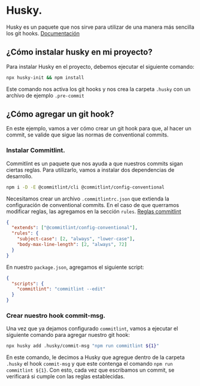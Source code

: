 # Husky.

Husky es un paquete que nos sirve para utilizar de una manera más sencilla los git hooks. [Documentación](https://typicode.github.io/husky/getting-started.html)

## ¿Cómo instalar husky en mi proyecto?

Para instalar Husky en el proyecto, debemos ejecutar el siguiente comando:

```bash
npx husky-init && npm install
```

Este comando nos activa los git hooks y nos crea la carpeta `.husky` con un archivo de ejemplo `.pre-commit`

## ¿Cómo agregar un git hook?

En este ejemplo, vamos a ver cómo crear un git hook para que, al hacer un commit, se valide que sigue las normas de conventional commits.

### Instalar Commitlint.

Commitlint es un paquete que nos ayuda a que nuestros commits sigan ciertas reglas. Para utilizarlo, vamos a instalar dos dependencias de desarrollo.

```bash
npm i -D -E @commitlint/cli @commitlint/config-conventional
```

Necesitamos crear un archivo `.commitlintrc.json` que extienda la configuración de conventional commits. En el caso de que querramos modificar reglas, las agregamos en la sección `rules`. [Reglas commitlint](https://commitlint.js.org/#/reference-rules)

```json
{
  "extends": ["@commitlint/config-conventional"],
  "rules": {
    "subject-case": [2, "always", "lower-case"],
    "body-max-line-length": [2, "always", 72]
  }
}
```

En nuestro `package.json`, agregamos el siguiente script:

```json
{
  "scripts": {
    "commitlint": "commitlint --edit"
  }
}
```

### Crear nuestro hook commit-msg.

Una vez que ya dejamos configurado `commitlint`, vamos a ejecutar el siguiente comando para agregar nuestro git hook:

```bash
npx husky add .husky/commit-msg "npm run commitlint ${1}"
```

En este comando, le decimos a Husky que agregue dentro de la carpeta `.husky` el hook `commit-msg` y que este contenga el comando `npm run commitlint ${1}`. Con esto, cada vez que escribamos un commit, se verificará si cumple con las reglas establecidas.
